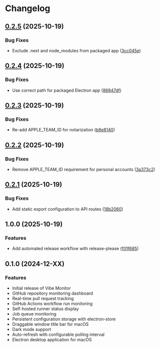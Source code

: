 # Changelog

## [0.2.5](https://github.com/hiragram/vibe-monitor/compare/v0.2.4...v0.2.5) (2025-10-19)


### Bug Fixes

* Exclude .next and node_modules from packaged app ([3cc045e](https://github.com/hiragram/vibe-monitor/commit/3cc045e0be26957276902848f6801686c5720b8f))

## [0.2.4](https://github.com/hiragram/vibe-monitor/compare/v0.2.3...v0.2.4) (2025-10-19)


### Bug Fixes

* Use correct path for packaged Electron app ([86847df](https://github.com/hiragram/vibe-monitor/commit/86847df4e0539f8f3086c6367c6c484f3f037ff8))

## [0.2.3](https://github.com/hiragram/vibe-monitor/compare/v0.2.2...v0.2.3) (2025-10-19)


### Bug Fixes

* Re-add APPLE_TEAM_ID for notarization ([b8e8140](https://github.com/hiragram/vibe-monitor/commit/b8e8140b7bde8dcfb264e93121438a7e8b3b2208))

## [0.2.2](https://github.com/hiragram/vibe-monitor/compare/v0.2.1...v0.2.2) (2025-10-19)


### Bug Fixes

* Remove APPLE_TEAM_ID requirement for personal accounts ([3a373c2](https://github.com/hiragram/vibe-monitor/commit/3a373c2c472d52dd139dc314dd81cfd73323a5b6))

## [0.2.1](https://github.com/hiragram/vibe-monitor/compare/v0.2.0...v0.2.1) (2025-10-19)


### Bug Fixes

* Add static export configuration to API routes ([18b2060](https://github.com/hiragram/vibe-monitor/commit/18b20609553389433ef4d77d8c666fe5a1cfeb8c))

## 1.0.0 (2025-10-19)


### Features

* Add automated release workflow with release-please ([f01f685](https://github.com/hiragram/vibe-monitor/commit/f01f685c2fa337880fa03d76560ede56427aa4d3))

## 0.1.0 (2024-12-XX)

### Features

* Initial release of Vibe Monitor
* GitHub repository monitoring dashboard
* Real-time pull request tracking
* GitHub Actions workflow run monitoring
* Self-hosted runner status display
* Job queue monitoring
* Persistent configuration storage with electron-store
* Draggable window title bar for macOS
* Dark mode support
* Auto-refresh with configurable polling interval
* Electron desktop application for macOS
